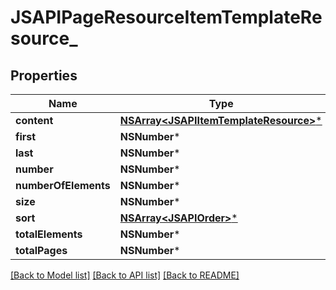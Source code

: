 # JSAPIPageResourceItemTemplateResource_

## Properties
Name | Type | Description | Notes
------------ | ------------- | ------------- | -------------
**content** | [**NSArray&lt;JSAPIItemTemplateResource&gt;***](JSAPIItemTemplateResource.md) |  | [optional] 
**first** | **NSNumber*** |  | [optional] 
**last** | **NSNumber*** |  | [optional] 
**number** | **NSNumber*** |  | [optional] 
**numberOfElements** | **NSNumber*** |  | [optional] 
**size** | **NSNumber*** |  | [optional] 
**sort** | [**NSArray&lt;JSAPIOrder&gt;***](JSAPIOrder.md) |  | [optional] 
**totalElements** | **NSNumber*** |  | [optional] 
**totalPages** | **NSNumber*** |  | [optional] 

[[Back to Model list]](../README.md#documentation-for-models) [[Back to API list]](../README.md#documentation-for-api-endpoints) [[Back to README]](../README.md)


